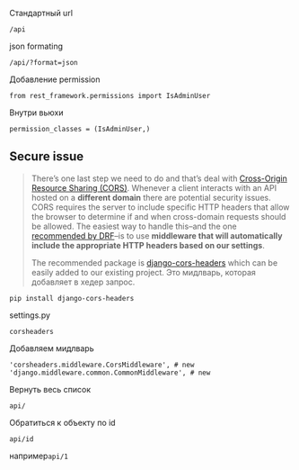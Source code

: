 Стандартный url 

    /api

json formating

    /api/?format=json


Добавление permission 

    from rest_framework.permissions import IsAdminUser
Внутри вьюхи
	

    permission_classes = (IsAdminUser,)



## Secure issue
> There’s one last step we need to do and that’s deal with [Cross-Origin
> Resource Sharing
> (CORS)](https://developer.mozilla.org/en-US/docs/Web/HTTP/CORS).
> Whenever a client interacts with an API hosted on a **different
> domain** there are potential security issues. CORS requires the server
> to include specific HTTP headers that allow the browser to determine
> if and when cross-domain requests should be allowed.
The easiest way to handle this–and the one [recommended by DRF](http://www.django-rest-framework.org/topics/ajax-csrf-cors/)–is to use **middleware that will automatically include the appropriate HTTP headers based on our settings**.
> 
> 
> The recommended package is
> [django-cors-headers](https://github.com/ottoyiu/django-cors-headers/)
> which can be easily added to our existing project.
Это мидлварь, которая добавляет в хедер запрос.

    pip install django-cors-headers

settings.py
```
corsheaders
```
Добавляем мидлварь
```
'corsheaders.middleware.CorsMiddleware', # new
'django.middleware.common.CommonMiddleware', # new
```




Вернуть весь список

    api/

Обратиться к объекту по id 

    api/id 

 например`api/1`
